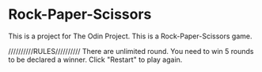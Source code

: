 # Rock-Paper-Scissors
This is a project for The Odin Project.
This is a Rock-Paper-Scissors game.





//////////RULES//////////
There are unlimited round.
You need to win 5 rounds to be declared a winner.
Click "Restart" to play again.
